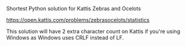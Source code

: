 Shortest Python solution for Kattis Zebras and Ocelots

https://open.kattis.com/problems/zebrasocelots/statistics

This solution will have 2 extra character count on Kattis if you're using Windows as Windows uses CRLF instead of LF. 
